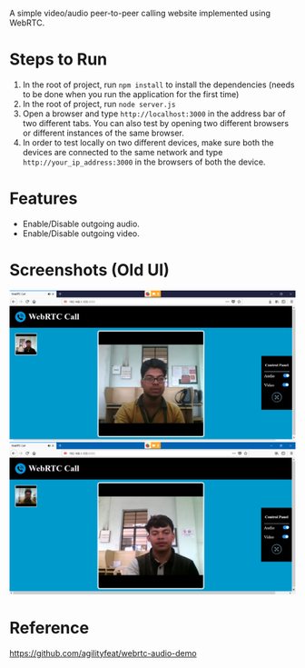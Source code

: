 A simple video/audio peer-to-peer calling website implemented using WebRTC.

# Steps to Run
1. In the root of project, run `npm install` to install the dependencies (needs to be done when you run the application for the first time)
2. In the root of project, run `node server.js`
3. Open a browser and type `http://localhost:3000` in the address bar of two different tabs. You can also test by opening two different browsers or different instances of the same browser.
4. In order to test locally on two different devices, make sure both the devices are connected to the same network and type `http://your_ip_address:3000` in the browsers of both the device. 

# Features
* Enable/Disable outgoing audio.
* Enable/Disable outgoing video.

# Screenshots (Old UI)
![screen2](/Screenshots/screen2.png?raw=true "Screen2")
![screen1](/Screenshots/screen1.png?raw=true "Screen1")

# Reference
https://github.com/agilityfeat/webrtc-audio-demo
